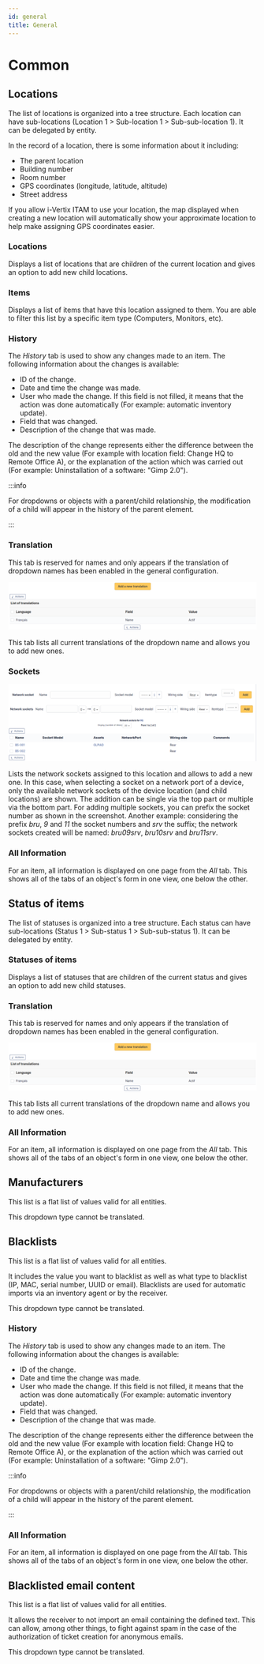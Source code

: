 ```yaml
---
id: general
title: General
---
```


# Common

## Locations

The list of locations is organized into a tree structure. Each location
can have sub-locations (Location 1 \> Sub-location 1 \> Sub-sub-location
1). It can be delegated by entity.

In the record of a location, there is some information about it
including:

- The parent location
- Building number
- Room number
- GPS coordinates (longitude, latitude, altitude)
- Street address

If you allow i-Vertix ITAM to use your location, the map displayed when creating
a new location will automatically show your approximate location to help
make assigning GPS coordinates easier.

### Locations

Displays a list of locations that are children of the current location
and gives an option to add new child locations.

### Items

Displays a list of items that have this location assigned to them. You
are able to filter this list by a specific item type (Computers,
Monitors, etc).

### History

The *History* tab is used to show any changes made to an item. The
following information about the changes is available:

- ID of the change.
- Date and time the change was made.
- User who made the change. If this field is not filled, it means that
  the action was done automatically (For example: automatic inventory
  update).
- Field that was changed.
- Description of the change that was made.

The description of the change represents either the difference between
the old and the new value (For example with location field: Change HQ to
Remote Office A), or the explanation of the action which was carried out
(For example: Uninstallation of a software: "Gimp 2.0").

:::info

For dropdowns or objects with a parent/child relationship, the
modification of a child will appear in the history of the parent
element.

:::

### Translation

This tab is reserved for names and only appears if the translation of
dropdown names has been enabled in the general configuration.

![Dropdown translation tab](../../../assets/modules/configuration/images/dropdown_translation.png)

This tab lists all current translations of the dropdown name and allows
you to add new ones.

### Sockets

![image](../../../assets/modules/configuration/images/sockets_location.png)

Lists the network sockets assigned to this location and allows to add a
new one. In this case, when selecting a socket on a network port of a
device, only the available network sockets of the device location (and
child locations) are shown. The addition can be single via the top part
or multiple via the bottom part. For adding multiple sockets, you can
prefix the socket number as shown in the screenshot. Another example:
considering the prefix *bru*, *9* and
*11* the socket numbers and *srv* the suffix;
the network sockets created will be named: *bru09srv*,
*bru10srv* and *bru11srv*.

### All Information

For an item, all information is displayed on one page from the *All*
tab. This shows all of the tabs of an object's form in one view, one
below the other.

## Status of items

The list of statuses is organized into a tree structure. Each status can
have sub-locations (Status 1 \> Sub-status 1 \> Sub-sub-status 1). It
can be delegated by entity.

### Statuses of items

Displays a list of statuses that are children of the current status and
gives an option to add new child statuses.

### Translation

This tab is reserved for names and only appears if the translation of
dropdown names has been enabled in the general configuration.

![Dropdown translation tab](../../../assets/modules/configuration/images/dropdown_translation.png)

This tab lists all current translations of the dropdown name and allows
you to add new ones.

### All Information

For an item, all information is displayed on one page from the *All*
tab. This shows all of the tabs of an object's form in one view, one
below the other.

## Manufacturers

This list is a flat list of values valid for all entities.

This dropdown type cannot be translated.

## Blacklists

This list is a flat list of values valid for all entities.

It includes the value you want to blacklist as well as what type to
blacklist (IP, MAC, serial number, UUID or email). Blacklists are used
for automatic imports via an inventory agent or by the receiver.

This dropdown type cannot be translated.

### History

The *History* tab is used to show any changes made to an item. The
following information about the changes is available:

- ID of the change.
- Date and time the change was made.
- User who made the change. If this field is not filled, it means that
  the action was done automatically (For example: automatic inventory
  update).
- Field that was changed.
- Description of the change that was made.

The description of the change represents either the difference between
the old and the new value (For example with location field: Change HQ to
Remote Office A), or the explanation of the action which was carried out
(For example: Uninstallation of a software: "Gimp 2.0").

:::info

For dropdowns or objects with a parent/child relationship, the
modification of a child will appear in the history of the parent
element.

:::

### All Information

For an item, all information is displayed on one page from the *All*
tab. This shows all of the tabs of an object's form in one view, one
below the other.

## Blacklisted email content

This list is a flat list of values valid for all entities.

It allows the receiver to not import an email containing the defined
text. This can allow, among other things, to fight against spam in the
case of the authorization of ticket creation for anonymous emails.

This dropdown type cannot be translated.
